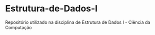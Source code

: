 # Estrutura-de-Dados-I
Repositório utilizado na disciplina de Estrutura de Dados I - Ciência da Computação
